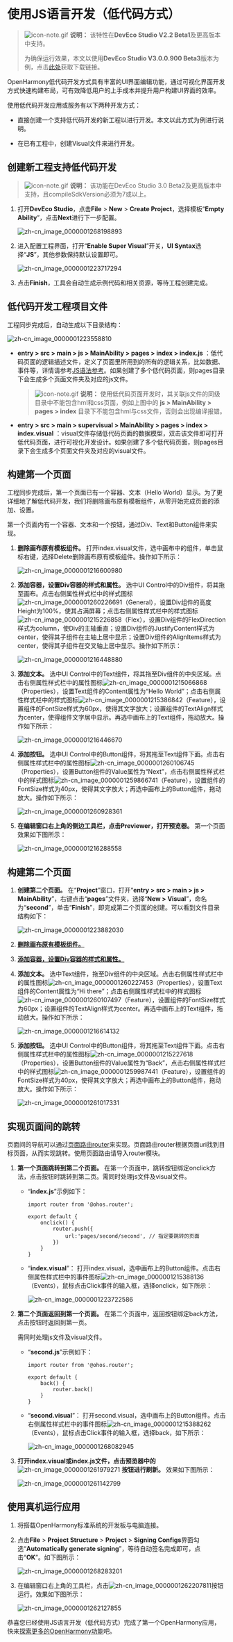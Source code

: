 # 使用JS语言开发（低代码方式）


> ![icon-note.gif](public_sys-resources/icon-note.gif) **说明：**
> 该特性在**DevEco Studio V2.2 Beta1**及更高版本中支持。
> 
> 为确保运行效果，本文以使用**DevEco Studio V3.0.0.900 Beta3**版本为例，点击[此处](https://developer.harmonyos.com/cn/develop/deveco-studio#download_beta_openharmony)获取下载链接。


OpenHarmony低代码开发方式具有丰富的UI界面编辑功能，通过可视化界面开发方式快速构建布局，可有效降低用户的上手成本并提升用户构建UI界面的效率。


使用低代码开发应用或服务有以下两种开发方式：


- 直接创建一个支持低代码开发的新工程以进行开发。本文以此方式为例进行说明。

- 在已有工程中，创建Visual文件来进行开发。


## 创建新工程支持低代码开发

> ![icon-note.gif](public_sys-resources/icon-note.gif) **说明：**
> 该功能在DevEco Studio 3.0 Beta2及更高版本中支持，且compileSdkVersion必须为7或以上。

1. 打开**DevEco Studio**，点击**File** &gt; **New** &gt; **Create Project**，选择模板“**Empty Ability**”，点击**Next**进行下一步配置。

   ![zh-cn_image_0000001268198893](figures/zh-cn_image_0000001268198893.png)

2. 进入配置工程界面，打开“**Enable Super Visual**”开关，**UI Syntax**选择“**JS**”，其他参数保持默认设置即可。

   ![zh-cn_image_0000001223717294](figures/zh-cn_image_0000001223717294.png)

3. 点击**Finish**，工具会自动生成示例代码和相关资源，等待工程创建完成。


## 低代码开发工程项目文件

工程同步完成后，自动生成以下目录结构：

![zh-cn_image_0000001223558810](figures/zh-cn_image_0000001223558810.png)

- **entry &gt; src &gt; main &gt; js &gt; MainAbility &gt; pages &gt; index &gt; index.js** ：低代码页面的逻辑描述文件，定义了页面里所用到的所有的逻辑关系，比如数据、事件等，详情请参考[JS语法参考](../ui/js-framework-syntax-js.md)。如果创建了多个低代码页面，则pages目录下会生成多个页面文件夹及对应的js文件。
  
  > ![icon-note.gif](public_sys-resources/icon-note.gif) **说明：**
  > 使用低代码页面开发时，其关联js文件的同级目录中不能包含hml和css页面，例如上图中的 **js &gt; MainAbility &gt; pages &gt; index** 目录下不能包含hml与css文件，否则会出现编译报错。
  
- **entry &gt; src &gt; main &gt; supervisual &gt; MainAbility &gt; pages &gt; index &gt; index.visual** ：visual文件存储低代码页面的数据模型，双击该文件即可打开低代码页面，进行可视化开发设计。如果创建了多个低代码页面，则pages目录下会生成多个页面文件夹及对应的visual文件。


## 构建第一个页面

工程同步完成后，第一个页面已有一个容器、文本（Hello World）显示。为了更详细地了解低代码开发，我们将删除画布原有模板组件，从零开始完成页面的添加、设置。

第一个页面内有一个容器、文本和一个按钮，通过Div、Text和Button组件来实现。

1. **删除画布原有模板组件。**<a name= delete_origin_content></a>
   打开index.visual文件，选中画布中的组件，单击鼠标右键，选择Delete删除画布原有模板组件。操作如下所示：

   ![zh-cn_image_0000001216600980](figures/zh-cn_image_0000001216600980.gif)

2. **添加容器，设置Div容器的样式和属性。**<a name = add_container></a>
   选中UI Control中的Div组件，将其拖至画布。点击右侧属性样式栏中的样式图标![zh-cn_image_0000001260226691](figures/zh-cn_image_0000001260226691.png)（General），设置Div组件的高度Height为100%，使其占满屏幕；点击右侧属性样式栏中的样式图标![zh-cn_image_0000001215226858](figures/zh-cn_image_0000001215226858.png)（Flex），设置Div组件的FlexDirection样式为column，使Div的主轴垂直；设置Div组件的JustifyContent样式为center，使得其子组件在主轴上居中显示；设置Div组件的AlignItems样式为center，使得其子组件在交叉轴上居中显示。操作如下所示：

   ![zh-cn_image_0000001216448880](figures/zh-cn_image_0000001216448880.gif)

3. **添加文本。**
   选中UI Control中的Text组件，将其拖至Div组件的中央区域。点击右侧属性样式栏中的属性图标![zh-cn_image_0000001215066868](figures/zh-cn_image_0000001215066868.png)（Properties），设置Text组件的Content属性为“Hello World”；点击右侧属性样式栏中的样式图标![zh-cn_image_0000001215386842](figures/zh-cn_image_0000001215386842.png)（Feature），设置组件的FontSize样式为60px，使得其文字放大；设置组件的TextAlign样式为center，使得组件文字居中显示。再选中画布上的Text组件，拖动放大。操作如下所示：

   ![zh-cn_image_0000001216446670](figures/zh-cn_image_0000001216446670.gif)

4. **添加按钮。**
   选中UI Control中的Button组件，将其拖至Text组件下面。点击右侧属性样式栏中的属性图标![zh-cn_image_0000001260106745](figures/zh-cn_image_0000001260106745.png)（Properties），设置Button组件的Value属性为“Next”，点击右侧属性样式栏中的样式图标![zh-cn_image_0000001259866741](figures/zh-cn_image_0000001259866741.png)（Feature），设置组件的FontSize样式为40px，使得其文字放大；再选中画布上的Button组件，拖动放大。操作如下所示：

   ![zh-cn_image_0000001260928361](figures/zh-cn_image_0000001260928361.gif)

5. **在编辑窗口右上角的侧边工具栏，点击Previewer，打开预览器。** 第一个页面效果如下图所示：

   ![zh-cn_image_0000001216288558](figures/zh-cn_image_0000001216288558.png)


## 构建第二个页面

1. **创建第二个页面。**
   在“**Project**”窗口，打开“**entry &gt; src &gt; main &gt; js &gt; MainAbility**”，右键点击“**pages**”文件夹，选择“**New &gt; Visual**”，命名为“**second**”，单击“**Finish**”，即完成第二个页面的创建。可以看到文件目录结构如下：

   ![zh-cn_image_0000001223882030](figures/zh-cn_image_0000001223882030.png)

2. **[删除画布原有模板组件。](#delete_origin_content)**

3. **[添加容器，设置Div容器的样式和属性。](#add_container)**

4. **添加文本。**
   选中Text组件，拖至Div组件的中央区域。点击右侧属性样式栏中的属性图标![zh-cn_image_0000001260227453](figures/zh-cn_image_0000001260227453.png)（Properties），设置Text组件的Content属性为“Hi there”；点击右侧属性样式栏中的样式图标![zh-cn_image_0000001260107497](figures/zh-cn_image_0000001260107497.png)（Feature），设置组件的FontSize样式为60px；设置组件的TextAlign样式为center。再选中画布上的Text组件，拖动放大。操作如下所示：

   ![zh-cn_image_0000001216614132](figures/zh-cn_image_0000001216614132.gif)

5. **添加按钮。**
   选中UI Control中的Button组件，将其拖至Text组件下面。点击右侧属性样式栏中的属性图标![zh-cn_image_0000001215227618](figures/zh-cn_image_0000001215227618.png)（Properties），设置Button组件的Value属性为“Back”，点击右侧属性样式栏中的样式图标![zh-cn_image_0000001259987441](figures/zh-cn_image_0000001259987441.png)（Feature），设置组件的FontSize样式为40px，使得其文字放大；再选中画布上的Button组件，拖动放大。操作如下所示：

   ![zh-cn_image_0000001261017331](figures/zh-cn_image_0000001261017331.gif)


## 实现页面间的跳转

页面间的导航可以通过[页面路由router](../ui/ui-js-building-ui-routes.md)来实现。页面路由router根据页面uri找到目标页面，从而实现跳转。使用页面路由请导入router模块。

1. **第一个页面跳转到第二个页面。**
     在第一个页面中，跳转按钮绑定onclick方法，点击按钮时跳转到第二页。需同时处理js文件及visual文件。
   - “**index.js**”示例如下：
     
     ```
     import router from '@ohos.router';  
     
     export default {     
         onclick() {         
             router.push({             
                 url:'pages/second/second', // 指定要跳转的页面         
             })     
         } 
     }
     ```
   
   - “**index.visual**”： 打开index.visual，选中画布上的Button组件。点击右侧属性样式栏中的事件图标![zh-cn_image_0000001215388136](figures/zh-cn_image_0000001215388136.png)（Events），鼠标点击Click事件的输入框，选择onclick，如下所示：

     ![zh-cn_image_0000001223722586](figures/zh-cn_image_0000001223722586.png)

2. **第二个页面返回到第一个页面。**
   在第二个页面中，返回按钮绑定back方法，点击按钮时返回到第一页。

   需同时处理js文件及visual文件。

   - “**second.js**”示例如下：
     
      ```
      import router from '@ohos.router';  
      
      export default {     
          back() {         
              router.back()     
          } 
      }
      ```
   - “**second.visual**”： 打开second.visual，选中画布上的Button组件。点击右侧属性样式栏中的事件图标![zh-cn_image_0000001215388262](figures/zh-cn_image_0000001215388262.png)（Events），鼠标点击Click事件的输入框，选择back，如下所示：

     ![zh-cn_image_0000001268082945](figures/zh-cn_image_0000001268082945.png)

3. **打开index.visual或index.js文件，点击预览器中的** ![zh-cn_image_0000001261979271](figures/zh-cn_image_0000001261979271.png) **按钮进行刷新。** 效果如下图所示：

   ![zh-cn_image_0000001261142799](figures/zh-cn_image_0000001261142799.png)


## 使用真机运行应用

1. 将搭载OpenHarmony标准系统的开发板与电脑连接。

2. 点击**File** &gt; **Project Structure** &gt; **Project** &gt; **Signing Configs**界面勾选“**Automatically generate signing**”，等待自动签名完成即可，点击“**OK**”。如下图所示：

   ![zh-cn_image_0000001268283201](figures/zh-cn_image_0000001268283201.png)

3. 在编辑窗口右上角的工具栏，点击![zh-cn_image_0000001262207811](figures/zh-cn_image_0000001262207811.png)按钮运行。效果如下图所示：

   ![zh-cn_image_0000001262127855](figures/zh-cn_image_0000001262127855.png)

恭喜您已经使用JS语言开发（低代码方式）完成了第一个OpenHarmony应用，快来[探索更多的OpenHarmony功能](../application-dev-guide.md)吧。
